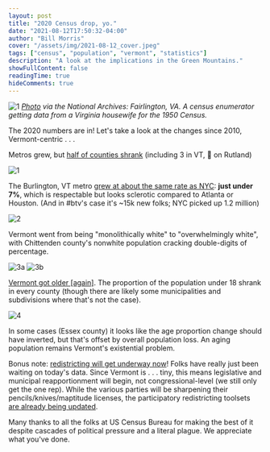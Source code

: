 ```yaml
---
layout: post
title: "2020 Census drop, yo."
date: "2021-08-12T17:50:32-04:00"
author: "Bill Morris"
cover: "/assets/img/2021-08-12_cover.jpeg"
tags: ["census", "population", "vermont", "statistics"]
description: "A look at the implications in the Green Mountains."
showFullContent: false
readingTime: true
hideComments: true
---
```


![1](/assets/img/2021-08-12_cover.jpeg)
_[Photo](https://catalog.archives.gov/id/207899869) via the National Archives: Fairlington, VA. A census enumerator getting data from a Virginia housewife for the 1950 Census._

The 2020 numbers are in! Let's take a look at the changes since 2010, Vermont-centric . . .

Metros grew, but [half of counties shrank](https://www.census.gov/library/stories/2021/08/more-than-half-of-united-states-counties-were-smaller-in-2020-than-in-2010.html) (including 3 in VT, 👀 on Rutland) 

![1](/assets/img/2021-08-12_1.jpg)

The Burlington, VT metro [grew at about the same rate as NYC](https://www.census.gov/library/visualizations/interactive/2020-population-and-housing-state-data.html): __just under 7%__, which is respectable but looks sclerotic compared to Atlanta or Houston. (And in #btv's case it's ~15k new folks; NYC picked up 1.2 million)

![2](/assets/img/2021-08-12_2.jpg)

Vermont went from being "monolithically white" to "overwhelmingly white", with Chittenden county's nonwhite population cracking double-digits of percentage. 

![3a](/assets/img/2021-08-12_3a.jpg)
![3b](/assets/img/2021-08-12_3b.jpg)

[Vermont got older [again]](https://www.census.gov/library/visualizations/interactive/adult-and-under-the-age-of-18-populations-2020-census.html). The proportion of the population under 18 shrank in every county (though there are likely some municipalities and subdivisions where that's not the case).

![4](/assets/img/2021-08-12_4.jpg)

In some cases (Essex county) it looks like the age proportion change should have inverted, but that's offset by overall population loss. An aging population remains Vermont's existential problem.

Bonus note: [redistricting will get underway now](https://www.census.gov/programs-surveys/decennial-census/about/rdo/summary-files.html)! Folks have really just been waiting on today's data. Since Vermont is . . . tiny, this means legislative and municipal reapportionment will begin, not congressional-level (we still only get the one rep). While the various parties will be sharpening their pencils/knives/maptitude licenses, the participatory redistricting toolsets [are already being updated](https://twitter.com/DistrictBuilder/status/1425804697210863620).

Many thanks to all the folks at US Census Bureau for making the best of it despite cascades of political pressure and a literal plague. We appreciate what you've done.









